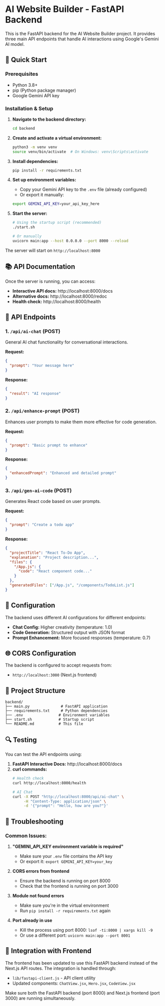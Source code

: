 # AI Website Builder - FastAPI Backend

This is the FastAPI backend for the AI Website Builder project. It provides three main API endpoints that handle AI interactions using Google's Gemini AI model.

## 🚀 Quick Start

### Prerequisites
- Python 3.8+
- pip (Python package manager)
- Google Gemini API key

### Installation & Setup

1. **Navigate to the backend directory:**
   ```bash
   cd backend
   ```

2. **Create and activate a virtual environment:**
   ```bash
   python3 -m venv venv
   source venv/bin/activate  # On Windows: venv\Scripts\activate
   ```

3. **Install dependencies:**
   ```bash
   pip install -r requirements.txt
   ```

4. **Set up environment variables:**
   - Copy your Gemini API key to the `.env` file (already configured)
   - Or export it manually:
   ```bash
   export GEMINI_API_KEY=your_api_key_here
   ```

5. **Start the server:**
   ```bash
   # Using the startup script (recommended)
   ./start.sh
   
   # Or manually
   uvicorn main:app --host 0.0.0.0 --port 8000 --reload
   ```

The server will start on `http://localhost:8000`

## 📚 API Documentation

Once the server is running, you can access:
- **Interactive API docs:** http://localhost:8000/docs
- **Alternative docs:** http://localhost:8000/redoc
- **Health check:** http://localhost:8000/health

## 🔌 API Endpoints

### 1. `/api/ai-chat` (POST)
General AI chat functionality for conversational interactions.

**Request:**
```json
{
  "prompt": "Your message here"
}
```

**Response:**
```json
{
  "result": "AI response"
}
```

### 2. `/api/enhance-prompt` (POST)
Enhances user prompts to make them more effective for code generation.

**Request:**
```json
{
  "prompt": "Basic prompt to enhance"
}
```

**Response:**
```json
{
  "enhancedPrompt": "Enhanced and detailed prompt"
}
```

### 3. `/api/gen-ai-code` (POST)
Generates React code based on user prompts.

**Request:**
```json
{
  "prompt": "Create a todo app"
}
```

**Response:**
```json
{
  "projectTitle": "React To-Do App",
  "explanation": "Project description...",
  "files": {
    "/App.js": {
      "code": "React component code..."
    }
  },
  "generatedFiles": ["/App.js", "/components/TodoList.js"]
}
```

## 🔧 Configuration

The backend uses different AI configurations for different endpoints:

- **Chat Config:** Higher creativity (temperature: 1.0)
- **Code Generation:** Structured output with JSON format
- **Prompt Enhancement:** More focused responses (temperature: 0.7)

## 🌐 CORS Configuration

The backend is configured to accept requests from:
- `http://localhost:3000` (Next.js frontend)

## 📁 Project Structure

```
backend/
├── main.py              # FastAPI application
├── requirements.txt     # Python dependencies
├── .env                # Environment variables
├── start.sh            # Startup script
└── README.md           # This file
```

## 🔍 Testing

You can test the API endpoints using:

1. **FastAPI Interactive Docs:** http://localhost:8000/docs
2. **curl commands:**
   ```bash
   # Health check
   curl http://localhost:8000/health
   
   # AI Chat
   curl -X POST "http://localhost:8000/api/ai-chat" \
        -H "Content-Type: application/json" \
        -d '{"prompt": "Hello, how are you?"}'
   ```

## 🚨 Troubleshooting

### Common Issues:

1. **"GEMINI_API_KEY environment variable is required"**
   - Make sure your `.env` file contains the API key
   - Or export it: `export GEMINI_API_KEY=your_key`

2. **CORS errors from frontend**
   - Ensure the backend is running on port 8000
   - Check that the frontend is running on port 3000

3. **Module not found errors**
   - Make sure you're in the virtual environment
   - Run `pip install -r requirements.txt` again

4. **Port already in use**
   - Kill the process using port 8000: `lsof -ti:8000 | xargs kill -9`
   - Or use a different port: `uvicorn main:app --port 8001`

## 🔄 Integration with Frontend

The frontend has been updated to use this FastAPI backend instead of the Next.js API routes. The integration is handled through:

- `lib/fastapi-client.js` - API client utility
- Updated components: `ChatView.jsx`, `Hero.jsx`, `CodeView.jsx`

Make sure both the FastAPI backend (port 8000) and Next.js frontend (port 3000) are running simultaneously.